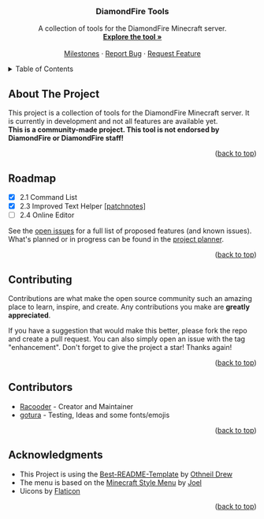 <!-- Improved compatibility of back to top link: See: https://github.com/othneildrew/Best-README-Template/pull/73 -->
<a name="readme-top"></a>

<!-- PROJECT LOGO -->
<br/>
<div align="center">
<!-- <a href="https://github.com/github_username/repo_name">
    <img src="data/images/logo.png" alt="Logo" width="auto" height="80">
</a> -->

<h3 align="center">DiamondFire Tools</h3>

<p align="center">
    A collection of tools for the DiamondFire Minecraft server.
    <br/>
    <a href="http://dftools.rf.gd"><strong>Explore the tool »</strong></a>
    <br/>
    <br/>
    <a href="https://github.com/Racooder/DiamondFire-Tools/milestones">Milestones</a>
    ·
    <a href="https://github.com/Racooder/DiamondFire-Tools/issues/new?assignees=&labels=bug&template=bug_report.yaml&title=%5BBug%5D%3A+">Report Bug</a>
    ·
    <a href="https://github.com/Racooder/DiamondFire-Tools/issues/new?assignees=&labels=enhancement&template=feature_request.yaml&title=%5BFeature%5D%3A+">Request Feature</a>
</p>
</div>

<!-- TABLE OF CONTENTS -->
<details>
    <summary>Table of Contents</summary>
    <ol>
        <li><a href="#about-the-project">About The Project</a></li>
        <li><a href="#roadmap">Roadmap</a></li>
        <li><a href="#contributing">Contributing</a></li>
        <li><a href="#contributors">Contributors</a></li>
        <li><a href="#acknowledgments">Acknowledgments</a></li>
    </ol>
</details>

<!-- ABOUT THE PROJECT -->
## About The Project

This project is a collection of tools for the DiamondFire Minecraft server. It is currently in development and not all features are available yet.
<br/>
<strong>This is a community-made project. This tool is not endorsed by DiamondFire or DiamondFire staff!</strong>

<p align="right">(<a href="#readme-top">back to top</a>)</p>

<!-- ROADMAP -->
## Roadmap

- [x] 2.1 Command List
- [x] 2.3 Improved Text Helper [\[patchnotes\]](https://github.com/Racooder/DiamondFire-Tools/pull/43)
- [ ] 2.4 Online Editor

See the [open issues](https://github.com/github_username/repo_name/issues) for a full list of proposed features (and known issues).
What's planned or in progress can be found in the [project planner](https://github.com/users/Racooder/projects/7/views/1).

<p align="right">(<a href="#readme-top">back to top</a>)</p>

<!-- CONTRIBUTING -->
## Contributing

Contributions are what make the open source community such an amazing place to learn, inspire, and create. Any contributions you make are **greatly appreciated**.

If you have a suggestion that would make this better, please fork the repo and create a pull request. You can also simply open an issue with the tag "enhancement".
Don't forget to give the project a star! Thanks again!

<p align="right">(<a href="#readme-top">back to top</a>)</p>

<!-- CONTRIBUTORS -->
## Contributors

* [Racooder](https://github.com/Racooder) - Creator and Maintainer
* [gotura](https://github.com/gotura) - Testing, Ideas and some fonts/emojis

<p align="right">(<a href="#readme-top">back to top</a>)</p>

<!-- ACKNOWLEDGMENTS -->
## Acknowledgments

* This Project is using the [Best-README-Template](https://github.com/othneildrew/Best-README-Template) by [Othneil Drew](https://github.com/othneildrew)
* The menu is based on the [Minecraft Style Menu](https://codepen.io/joexmdq/pen/EOMLzg) by [Joel](https://codepen.io/joexmdq)
* Uicons by [Flaticon](https://www.flaticon.com/uicons)

<p align="right">(<a href="#readme-top">back to top</a>)</p>
